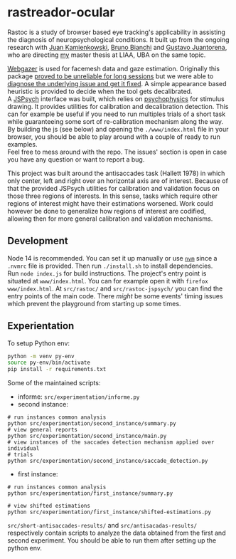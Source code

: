 # rastreador-ocular

Rastoc is a study of browser based eye tracking's applicability in assisting the
diagnosis of neuropsychological conditions.
It built up from the ongoing research with
[Juan Kamienkowski](https://liaa.dc.uba.ar/juan-kamienkowski/),
[Bruno Bianchi](https://liaa.dc.uba.ar/bruno-bianchi-en/) and
[Gustavo Juantorena](https://liaa.dc.uba.ar/gustavo-juantorena-en/), who are
directing [my](https://liaa.dc.uba.ar/francisco-figari-en/) master thesis at
LIAA, UBA on the same topic.

[Webgazer](https://webgazer.cs.brown.edu/) is used for facemesh data and gaze
estimation.
Originally this package [proved to be unreliable for long sessions](
https://github.com/brownhci/WebGazer/issues/171
) but we were able to [diagnose the underlying issue and get it fixed](
https://github.com/jspsych/jsPsych/discussions/2490
).
A simple appearance based heuristic is provided to decide when the tool gets
decalibrated.  
A [JSPsych](https://www.jspsych.org/7.1/) interface was built, which relies on
[psychophysics](https://jspsychophysics.hes.kyushu-u.ac.jp/) for stimulus
drawing.
It provides utilities for calibration and decalibration detection.
This can for example be useful if you need to run multiples trials of a short
task while guaranteeing some sort of re-calibration mechanism along the way.  
By building the js (see below) and opening the `./www/index.html` file in your
browser, you should be able to play around with a couple of ready to run
examples.  
Feel free to mess around with the repo.
The issues' section is open in case you have any question or want to report a
bug.

This project was built around the antisaccades task (Hallett 1978) in which
only center, left and right over an horizontal axis are of interest. Because of
that the provided JSPsych utilities for calibration and validation focus on
those three regions of interests. In this sense, tasks which require other
regions of interest might have their estimations worsened. Work could however
be done to generalize how regions of interest are codified, allowing then for
more general calibration and validation mechanisms.

## Development

Node 14 is recommended.
You can set it up manually or use [`nvm`](https://github.com/nvm-sh/nvm) since a
`.nvmrc` file is provided.
Then run `./install.sh` to install dependencies.  
Run `node index.js` for build instructions.
The project's entry point is situated at `www/index.html`.
You can for example open it with `firefox www/index.html`.
At `src/rastoc/` and `src/rastoc-jspsych/` you can find the entry points of the
main code.
There _might_ be some events' timing issues which prevent the playground from
starting up some times.

## Experientation

To setup Python env:
```sh
python -m venv py-env
source py-env/bin/activate
pip install -r requirements.txt
```  

Some of the maintained scripts:
- informe: `src/experimentation/informe.py`
- second instance:
```
# run instances common analysis
python src/experimentation/second_instance/summary.py
# view general reports
python src/experimentation/second_instance/main.py
# view instances of the saccades detection mechanism applied over individual
# trials
python src/experimentation/second_instance/saccade_detection.py
```
- first instance:
```
# run instances common analysis
python src/experimentation/first_instance/summary.py

# view shifted estimations
python src/experimentation/first_instance/shifted-estimations.py
```


`src/short-antisaccades-results/` and `src/antisacadas-results/` respectively
contain scripts to analyze the data obtained from the first and second
experiment.
You should be able to run them after setting up the python env.
